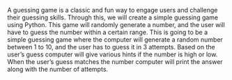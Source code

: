 A guessing game is a classic and fun way to engage users and challenge their guessing skills.
Through this, we will create a simple guessing game using Python. This game will randomly
generate a number, and the user will have to guess the number within a certain range.
This is going to be a simple guessing game where the computer will generate a random number
between 1 to 10, and the user has to guess it in 3 attempts.
Based on the user’s guess computer will give various hints if the number is high or low.
When the user’s guess matches the number computer will print the answer along with the
number of attempts. 
